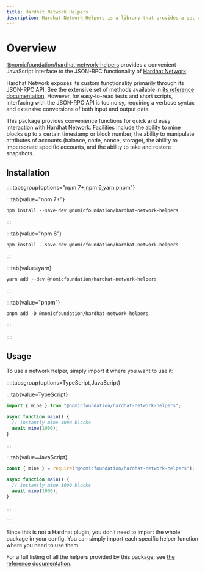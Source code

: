 ```yaml
---
title: Hardhat Network Helpers
description: Hardhat Network Helpers is a library that provides a set of utility functions to interact with the Hardhat Network.
---
```


# Overview

[@nomicfoundation/hardhat-network-helpers](https://www.npmjs.com/package/@nomicfoundation/hardhat-network-helpers) provides a convenient JavaScript interface to the JSON-RPC functionality of [Hardhat Network](/hardhat-network).

Hardhat Network exposes its custom functionality primarily through its JSON-RPC API. See the extensive set of methods available in [its reference documentation](/hardhat-network/docs/reference#hardhat-network-methods). However, for easy-to-read tests and short scripts, interfacing with the JSON-RPC API is too noisy, requiring a verbose syntax and extensive conversions of both input and output data.

This package provides convenience functions for quick and easy interaction with Hardhat Network. Facilities include the ability to mine blocks up to a certain timestamp or block number, the ability to manipulate attributes of accounts (balance, code, nonce, storage), the ability to impersonate specific accounts, and the ability to take and restore snapshots.

## Installation

::::tabsgroup{options="npm 7+,npm 6,yarn,pnpm"}

:::tab{value="npm 7+"}

```
npm install --save-dev @nomicfoundation/hardhat-network-helpers
```

:::

:::tab{value="npm 6"}

```
npm install --save-dev @nomicfoundation/hardhat-network-helpers
```

:::

:::tab{value=yarn}

```
yarn add --dev @nomicfoundation/hardhat-network-helpers
```

:::

:::tab{value="pnpm"}
```
pnpm add -D @nomicfoundation/hardhat-network-helpers
```
:::

::::

## Usage

To use a network helper, simply import it where you want to use it:

::::tabsgroup{options=TypeScript,JavaScript}

:::tab{value=TypeScript}

```ts
import { mine } from "@nomicfoundation/hardhat-network-helpers";

async function main() {
  // instantly mine 1000 blocks
  await mine(1000);
}
```

:::

:::tab{value=JavaScript}

```js
const { mine } = require("@nomicfoundation/hardhat-network-helpers");

async function main() {
  // instantly mine 1000 blocks
  await mine(1000);
}
```

:::

::::

Since this is not a Hardhat plugin, you don’t need to import the whole package in your config. You can simply import each specific helper function where you need to use them.

For a full listing of all the helpers provided by this package, see [the reference documentation](./reference).
